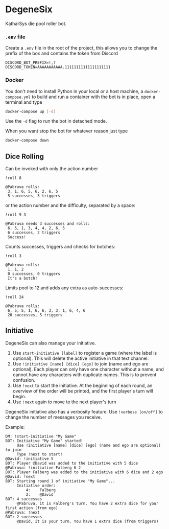 # DegeneSix
KatharSys die pool roller bot.

### `.env` file
Create a `.env` file in the root of the project, this allows you to change the prefix of the box and contains the token from Discord
````.env
DISCORD_BOT_PREFIX=!,?
DISCORD_TOKEN=AAAAAAAAAAA.11111111111111111111
````

### Docker
You don't need to install Python in your local or a host machine, a `docker-compose.yml` to build and run a container with the bot is in place, open a terminal and type
```bash
docker-compose up [-d]
```
Use the `-d` flag to run the bot in detached mode.

When you want stop the bot for whatever reason just type
```bash
docker-compose down
```

## Dice Rolling
Can be invoked with only the action number
```
!roll 8

@Pabruva rolls: 
 3, 1, 6, 5, 6, 2, 6, 5 
 5 successes, 3 triggers
```
or the action number and the difficulty, separated by a space:
```
!roll 9 3

@Pabruva needs 3 successes and rolls: 
 6, 5, 1, 3, 4, 4, 2, 6, 5 
 6 successes, 2 triggers 
 Success!
```
Counts successes, triggers and checks for botches:
```
!roll 3

@Pabruva rolls: 
 1, 1, 2 
 0 successes, 0 triggers 
 It's a botch!
```
Limits pool to 12 and adds any extra as auto-successes:
```
!roll 24

@Pabruva rolls: 
 6, 5, 5, 1, 6, 6, 3, 3, 1, 6, 4, 6 
 20 successes, 5 triggers
```

## Initiative
DegeneSix can also manage your initiative.
1. Use `start-initiative [label]` to register a game (where the label is optional). This will delete the active initiative in that text channel.
2. Use `!initiative [name] [dice] [ego]` to join (name and ego are optional). Each player can only have one character without a name, and cannot have any characters with duplicate names. This is to prevent confusion.
3. Use `!next` to start the initiative. At the beginning of each round, an overview of the order will be printed, and the first player's turn will begin. 
4. Use `!next` again to move to the next player's turn

DegeneSix initiative also has a verbosity feature. Use `!verbose [on/off]` to change the number of messages you receive.

Example:
```
DM: !start-initiative "My Game"
BOT: Initiative "My Game" started!
     Use !initiative [name] [dice] [ego] (name and ego are optional) to join
     Type !next to start!
@David: !initiative 5
BOT: Player @David was added to the initiative with 5 dice
@Pabruva: !initiative Falberg 6 2
BOT: Player Falberg was added to the initiative with 6 dice and 2 ego
@David: !next
BOT: Starting round 1 of initiative "My Game"...
     Initiative order:
         4:    Falberg
         2:    @David
BOT: 4 successes
     @Pabruva, it is Falberg's turn. You have 2 extra dice for your first action (from ego)
@Pabruva: !next
BOT: 2 successes
     @David, it is your turn. You have 1 extra dice (from triggers)
```

